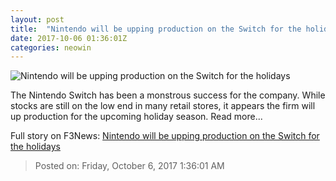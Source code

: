 ```yaml
---
layout: post
title:  "Nintendo will be upping production on the Switch for the holidays"
date: 2017-10-06 01:36:01Z
categories: neowin
---
```


![Nintendo will be upping production on the Switch for the holidays](https://cdn.neow.in/news/images/uploaded/2017/05/1495775426_arms_story.jpg)

The Nintendo Switch has been a monstrous success for the company. While stocks are still on the low end in many retail stores, it appears the firm will up production for the upcoming holiday season. Read more...


Full story on F3News: [Nintendo will be upping production on the Switch for the holidays](http://www.f3nws.com/n/zgpsBJ)

> Posted on: Friday, October 6, 2017 1:36:01 AM
